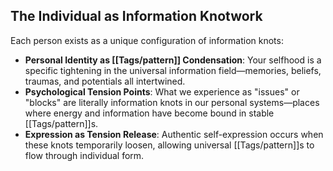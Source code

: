 ## The Individual as Information Knotwork

Each person exists as a unique configuration of information knots:

- **Personal Identity as [[Tags/pattern]] Condensation**: Your selfhood is a specific tightening in the universal information field—memories, beliefs, traumas, and potentials all intertwined.
- **Psychological Tension Points**: What we experience as "issues" or "blocks" are literally information knots in our personal systems—places where energy and information have become bound in stable [[Tags/pattern]]s.
- **Expression as Tension Release**: Authentic self-expression occurs when these knots temporarily loosen, allowing universal [[Tags/pattern]]s to flow through individual form.
